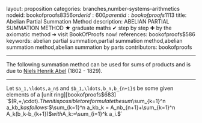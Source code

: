 layout: proposition
categories: branches,number-systems-arithmetics
nodeid: bookofproofs$8356
orderid: 600
parentid: bookofproofs$1113
title: Abelian Partial Summation Method
description: ABELIAN PARTIAL SUMMATION METHOD ★ graduate maths ✔ step by step ✚ by the axiomatic method ➜ visit BookOfProofs now!
references: bookofproofs$586
keywords: abelian partial summation,partial summation method,abelian summation method,abelian summation by parts
contributors: bookofproofs


---
The following summation method can be used for sums of products and is due to 
<a href="https://mathshistory.st-andrews.ac.uk/Biographies/Abel/">Niels Henrik Abel</a> (1802 - 1829).

---

Let `$a_1,\ldots,a_n$` and `$b_1,\ldots,b_n,b_{n+1}$` be some given elements of a [unit ring][bookofproofs$683] `$(R,+,\cdot).$` Then it is possible to reformulate the sum `$\sum_{k=1}^n a_kb_k$` as follows: `$$\sum_{k=1}^n a_kb_k = A_nb_{n+1}+\sum_{k=1}^n A_k(b_k-b_{k+1})$$` with `$A_k:=\sum_{i=1}^k a_i.$`
